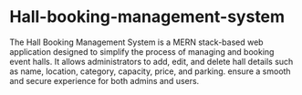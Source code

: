 # Hall-booking-management-system
The Hall Booking Management System is a MERN stack-based web application designed to simplify the process of managing and booking event halls. It allows administrators to add, edit, and delete hall details such as name, location, category, capacity, price, and parking. ensure a smooth and secure experience for both admins and users.
